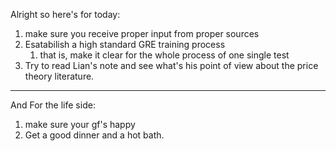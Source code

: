 Alright so here's for today:
1. make sure you receive proper input from proper sources
2. Esatabilish a high standard GRE training process
	1. that is, make it clear for the whole process of one single test
3. Try to read Lian's note and see what's his point of view about  the price theory literature.
---
And For the life side:
1. make sure your gf's happy
2. Get a good dinner and a hot bath.
